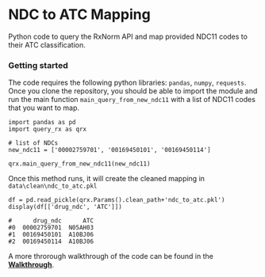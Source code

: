 # NDC to ATC Mapping

Python code to query the RxNorm API and map provided NDC11 codes to their ATC classification.

### Getting started

The code requires the following python libraries: `pandas`, `numpy`, `requests`. Once you clone the repository, you should be able to import the module and run the main function `main_query_from_new_ndc11` with a list of NDC11 codes that you want to map. 

```
import pandas as pd
import query_rx as qrx

# list of NDCs
new_ndc11 = ['00002759701', '00169450101', '00169450114']

qrx.main_query_from_new_ndc11(new_ndc11)
```

Once this method runs, it will create the cleaned mapping in `data\clean\ndc_to_atc.pkl` 

```
df = pd.read_pickle(qrx.Params().clean_path+'ndc_to_atc.pkl')
display(df[['drug_ndc', 'ATC']])

#      drug_ndc      ATC
#0  00002759701  N05AH03
#1  00169450101  A10BJ06
#2  00169450114  A10BJ06
```

A more throrough walkthrough of the code can be found in the [**Walkthrough**](https://github.com/Yale-Medicaid/Query_RxNorm/blob/main/Walkthrough.ipynb).
